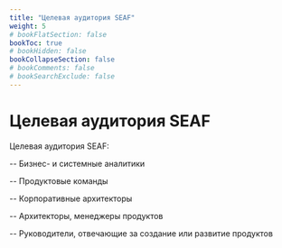 ```yaml
---
title: "Целевая аудитория SEAF"
weight: 5
# bookFlatSection: false
bookToc: true
# bookHidden: false
bookCollapseSection: false
# bookComments: false
# bookSearchExclude: false
---
```


# Целевая аудитория SEAF

Целевая аудитория SEAF:

-- Бизнес- и системные аналитики

-- Продуктовые команды

-- Корпоративные архитекторы

-- Архитекторы, менеджеры продуктов

-- Руководители, отвечающие за создание или развитие продуктов